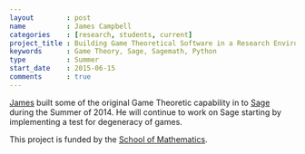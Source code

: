 ```yaml
---
layout        : post
name          : James Campbell
categories    : [research, students, current]
project_title : Building Game Theoretical Software in a Research Environment
keywords      : Game Theory, Sage, Sagemath, Python
type          : Summer
start_date    : 2015-06-15
comments      : true
---
```


[James](https://plus.google.com/+JamesCampbell95/) built some of the original Game Theoretic capability in to [Sage](http://sagemath.org/) during the Summer of 2014.
He will continue to work on Sage starting by implementing a test for degeneracy
of games.

This project is funded by the [School of
Mathematics](http://www.cardiff.ac.uk/maths/).
